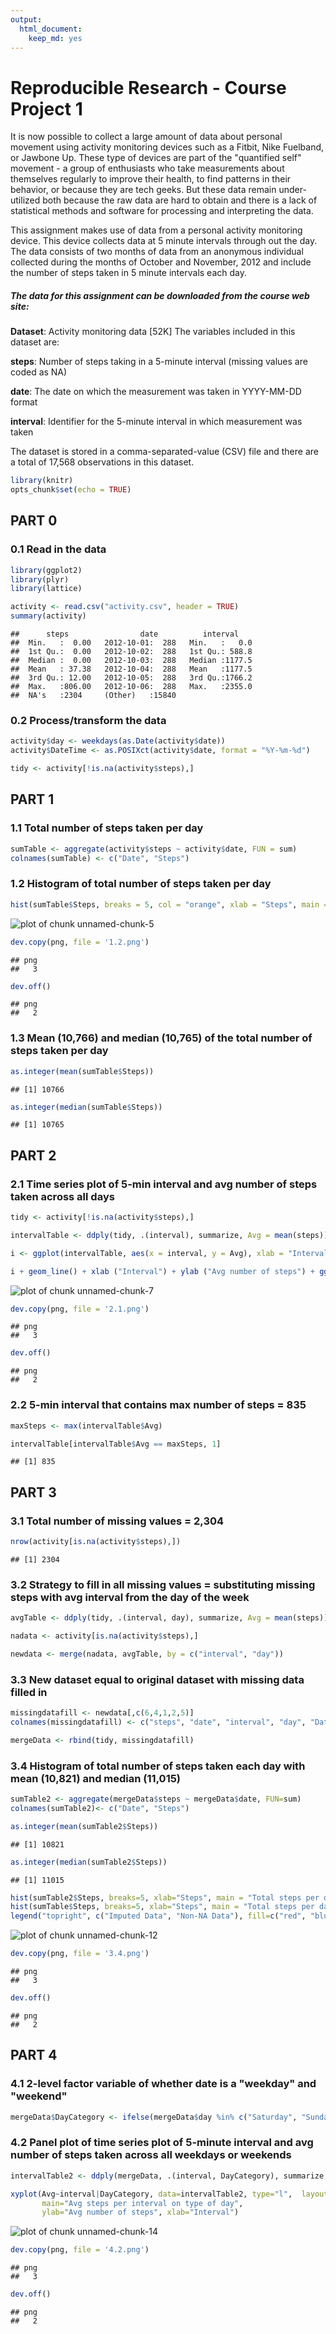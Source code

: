 ```yaml
---
output: 
  html_document: 
    keep_md: yes
---
```

Reproducible Research - Course Project 1
========================================

It is now possible to collect a large amount of data about personal movement using activity monitoring devices such as a Fitbit, Nike Fuelband, or Jawbone Up. These type of devices are part of the "quantified self" movement - a group of enthusiasts who take measurements about themselves regularly to improve their health, to find patterns in their behavior, or because they are tech geeks. But these data remain under-utilized both because the raw data are hard to obtain and there is a lack of statistical methods and software for processing and interpreting the data.

This assignment makes use of data from a personal activity monitoring device. This device collects data at 5 minute intervals through out the day. The data consists of two months of data from an anonymous individual collected during the months of October and November, 2012 and include the number of steps taken in 5 minute intervals each day.

##### The data for this assignment can be downloaded from the course web site:

**Dataset**: Activity monitoring data [52K]
The variables included in this dataset are:

**steps**: Number of steps taking in a 5-minute interval (missing values are coded as NA)

**date**: The date on which the measurement was taken in YYYY-MM-DD format

**interval**: Identifier for the 5-minute interval in which measurement was taken

The dataset is stored in a comma-separated-value (CSV) file and there are a total of 17,568 observations in this dataset.


```r
library(knitr)
opts_chunk$set(echo = TRUE)
```

## PART 0

### 0.1 Read in the data


```r
library(ggplot2)
library(plyr)
library(lattice)
```


```r
activity <- read.csv("activity.csv", header = TRUE)
summary(activity)
```

```
##      steps                date          interval     
##  Min.   :  0.00   2012-10-01:  288   Min.   :   0.0  
##  1st Qu.:  0.00   2012-10-02:  288   1st Qu.: 588.8  
##  Median :  0.00   2012-10-03:  288   Median :1177.5  
##  Mean   : 37.38   2012-10-04:  288   Mean   :1177.5  
##  3rd Qu.: 12.00   2012-10-05:  288   3rd Qu.:1766.2  
##  Max.   :806.00   2012-10-06:  288   Max.   :2355.0  
##  NA's   :2304     (Other)   :15840
```

### 0.2 Process/transform the data

```r
activity$day <- weekdays(as.Date(activity$date))
activity$DateTime <- as.POSIXct(activity$date, format = "%Y-%m-%d")

tidy <- activity[!is.na(activity$steps),]
```

## PART 1

### 1.1 Total number of steps taken per day

```r
sumTable <- aggregate(activity$steps ~ activity$date, FUN = sum)
colnames(sumTable) <- c("Date", "Steps")
```

### 1.2 Histogram of total number of steps taken per day

```r
hist(sumTable$Steps, breaks = 5, col = "orange", xlab = "Steps", main = "Total number of steps per day")
```

![plot of chunk unnamed-chunk-5](figure/unnamed-chunk-5-1.png)

```r
dev.copy(png, file = '1.2.png')
```

```
## png 
##   3
```

```r
dev.off()
```

```
## png 
##   2
```

### 1.3 Mean (10,766) and median (10,765) of the total number of steps taken per day

```r
as.integer(mean(sumTable$Steps))
```

```
## [1] 10766
```

```r
as.integer(median(sumTable$Steps))
```

```
## [1] 10765
```

## PART 2

### 2.1 Time series plot of 5-min interval and avg number of steps taken across all days

```r
tidy <- activity[!is.na(activity$steps),]

intervalTable <- ddply(tidy, .(interval), summarize, Avg = mean(steps))

i <- ggplot(intervalTable, aes(x = interval, y = Avg), xlab = "Interval", ylab = "Avg number of steps")

i + geom_line() + xlab ("Interval") + ylab ("Avg number of steps") + ggtitle ("Avg number of steps per interval")
```

![plot of chunk unnamed-chunk-7](figure/unnamed-chunk-7-1.png)

```r
dev.copy(png, file = '2.1.png')
```

```
## png 
##   3
```

```r
dev.off()
```

```
## png 
##   2
```

### 2.2 5-min interval that contains max number of steps = 835

```r
maxSteps <- max(intervalTable$Avg)

intervalTable[intervalTable$Avg == maxSteps, 1]
```

```
## [1] 835
```

## PART 3

### 3.1 Total number of missing values = 2,304

```r
nrow(activity[is.na(activity$steps),])
```

```
## [1] 2304
```

### 3.2 Strategy to fill in all missing values = substituting missing steps with avg interval from the day of the week

```r
avgTable <- ddply(tidy, .(interval, day), summarize, Avg = mean(steps))

nadata <- activity[is.na(activity$steps),]

newdata <- merge(nadata, avgTable, by = c("interval", "day"))
```

### 3.3 New dataset equal to original dataset with missing data filled in

```r
missingdatafill <- newdata[,c(6,4,1,2,5)]
colnames(missingdatafill) <- c("steps", "date", "interval", "day", "DateTime")

mergeData <- rbind(tidy, missingdatafill)
```

### 3.4 Histogram of total number of steps taken each day with mean (10,821) and median (11,015)

```r
sumTable2 <- aggregate(mergeData$steps ~ mergeData$date, FUN=sum)
colnames(sumTable2)<- c("Date", "Steps")

as.integer(mean(sumTable2$Steps))
```

```
## [1] 10821
```

```r
as.integer(median(sumTable2$Steps))
```

```
## [1] 11015
```

```r
hist(sumTable2$Steps, breaks=5, xlab="Steps", main = "Total steps per day", col="Red")
hist(sumTable$Steps, breaks=5, xlab="Steps", main = "Total steps per day", col="Blue", add=T)
legend("topright", c("Imputed Data", "Non-NA Data"), fill=c("red", "blue") )
```

![plot of chunk unnamed-chunk-12](figure/unnamed-chunk-12-1.png)

```r
dev.copy(png, file = '3.4.png')
```

```
## png 
##   3
```

```r
dev.off()
```

```
## png 
##   2
```

## PART 4

### 4.1 2-level factor variable of whether date is a "weekday" and "weekend"

```r
mergeData$DayCategory <- ifelse(mergeData$day %in% c("Saturday", "Sunday"), "Weekend", "Weekday")
```

### 4.2 Panel plot of time series plot of 5-minute interval and avg number of steps taken across all weekdays or weekends

```r
intervalTable2 <- ddply(mergeData, .(interval, DayCategory), summarize, Avg = mean(steps))

xyplot(Avg~interval|DayCategory, data=intervalTable2, type="l",  layout = c(1,2),
       main="Avg steps per interval on type of day", 
       ylab="Avg number of steps", xlab="Interval")
```

![plot of chunk unnamed-chunk-14](figure/unnamed-chunk-14-1.png)

```r
dev.copy(png, file = '4.2.png')
```

```
## png 
##   3
```

```r
dev.off()
```

```
## png 
##   2
```
